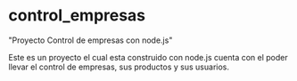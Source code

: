 # control_empresas

"Proyecto Control de empresas con node.js"

Este es un proyecto el cual esta construido con node.js
cuenta con el poder llevar el control de empresas, sus productos y sus usuarios.
